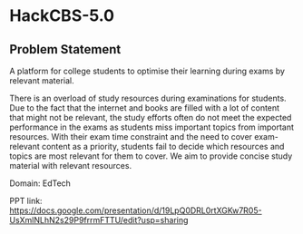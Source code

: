 # HackCBS-5.0

## Problem Statement
 A platform for college students to optimise their learning during exams by relevant material. 

There is an overload of study resources during examinations for students. Due to the fact that the internet and books are filled with a lot of content that might not be relevant, the study efforts often do not meet the expected performance in the exams as students miss important topics from important resources. With their exam time constraint and the need to cover exam-relevant content as a priority, students fail to decide which resources and topics are most relevant for them to cover.
We aim to provide concise study material with relevant resources.

Domain: EdTech

PPT link:
https://docs.google.com/presentation/d/19LpQ0DRL0rtXGKw7R05-UsXmlNLhN2s29P9frrmFTTU/edit?usp=sharing


